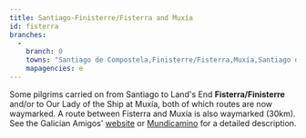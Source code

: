 ```yaml
---
title: Santiago-Finisterre/Fisterra and Muxía
id: fisterra
branches:
  -
    branch: 0
    towns: "Santiago de Compostela,Finisterre/Fisterra,Muxía,Santiago de Compostela"
    mapagencies: e
---
```


Some pilgrims carried on from Santiago to Land's End **Fisterra/Finisterre** and/or to Our Lady of the Ship at Muxía, both of which routes are now waymarked. A route between Fisterra and Muxía is also waymarked (30km). See the Galician Amigos' [website][0] or [Mundicamino][1] for a detailed description.

[0]: http://www.amigosdelcamino.com/
[1]: http://www.mundicamino.com/rutas.cfm?id=41